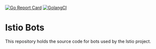 [![Go Report Card](https://goreportcard.com/badge/github.com/istio/bots)](https://goreportcard.com/report/github.com/istio/bots)
[![GolangCI](https://golangci.com/badges/github.com/istio/bots.svg)](https://golangci.com/r/github.com/istio/bots)

# Istio Bots

This repository holds the source code for bots used by the Istio project.
